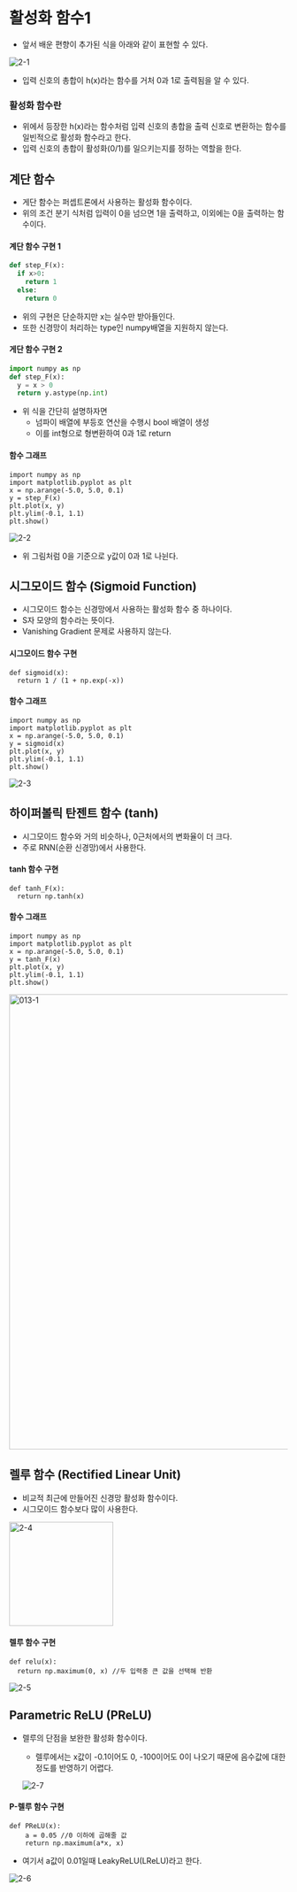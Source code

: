 # 활성화 함수1

- 앞서 배운 편향이 추가된 식을 아래와 같이 표현할 수 있다.

![2-1](https://user-images.githubusercontent.com/63298243/90618819-6f8a9880-e24b-11ea-9ce5-8a4a121022ad.jpeg)

- 입력 신호의 총합이 h(x)라는 함수를 거처 0과 1로 출력됨을 알 수 있다.

### 활성화 함수란
- 위에서 등장한 h(x)라는 함수처럼 입력 신호의 총합을 출력 신호로 변환하는 함수를 일빈적으로 활성화 함수라고 한다.
- 입력 신호의 총합이 활성화(0/1)를 일으키는지를 정하는 역할을 한다.

## 계단 함수
- 게단 함수는 퍼셉트론에서 사용하는 활성화 함수이다.
- 위의 조건 분기 식처럼 입력이 0을 넘으면 1을 출력하고, 이외에는 0을 출력하는 함수이다.

#### 계단 함수 구현 1
```Python
def step_F(x):
  if x>0:
    return 1
  else:
    return 0
```
- 위의 구현은 단순하지만 x는 실수만 받아들인다.
- 또한 신경망이 처리하는 type인 numpy배열을 지원하지 않는다.

#### 게단 함수 구현 2
```Python
import numpy as np
def step_F(x):
  y = x > 0
  return y.astype(np.int)
```
- 위 식을 간단히 설명하자면
  - 넘파이 배열에 부등호 연산을 수행시 bool 배열이 생성
  - 이를 int형으로 형변환하여 0과 1로 return


#### 함수 그래프
```Py
import numpy as np
import matplotlib.pyplot as plt
x = np.arange(-5.0, 5.0, 0.1)
y = step_F(x)
plt.plot(x, y)
plt.ylim(-0.1, 1.1)
plt.show()
```

![2-2](https://user-images.githubusercontent.com/63298243/90619242-f475b200-e24b-11ea-869e-803aa49a5df7.png)

- 위 그림처럼 0을 기준으로 y값이  0과 1로 나뉜다.

## 시그모이드 함수 (Sigmoid Function)
- 시그모이드 함수는 신경망에서 사용하는 활성화 함수 중 하나이다.
- S자 모양의 함수라는 뜻이다.
- Vanishing Gradient 문제로 사용하지 않는다.
#### 시그모이드 함수 구현
```Py
def sigmoid(x):
  return 1 / (1 + np.exp(-x))
```

#### 함수 그래프
```Py
import numpy as np
import matplotlib.pyplot as plt
x = np.arange(-5.0, 5.0, 0.1)
y = sigmoid(x)
plt.plot(x, y)
plt.ylim(-0.1, 1.1)
plt.show()
```

![2-3](https://user-images.githubusercontent.com/63298243/90748457-2ac73600-e30d-11ea-93c3-c96350ab2763.png)


## 하이퍼볼릭 탄젠트 함수 (tanh)
- 시그모이드 함수와 거의 비슷하나, 0근처에서의 변화율이 더 크다.
- 주로 RNN(순환 신경망)에서 사용한다.

#### tanh 함수 구현
```Py
def tanh_F(x):
  return np.tanh(x)
```

#### 함수 그래프
```Py
import numpy as np
import matplotlib.pyplot as plt
x = np.arange(-5.0, 5.0, 0.1)
y = tanh_F(x)
plt.plot(x, y)
plt.ylim(-0.1, 1.1)
plt.show()
```

<img width="823" alt="013-1" src="https://user-images.githubusercontent.com/63298243/105956842-bbbfeb80-60bb-11eb-9791-d00fa025436e.png">



## 렐루 함수 (Rectified Linear Unit)
- 비교적 최근에 만들어진 신경망 활성화 함수이다.
- 시그모이드 함수보다 많이 사용한다.

<img width="188" alt="2-4" src="https://user-images.githubusercontent.com/63298243/90751221-d02fd900-e310-11ea-81a0-35e16c3f6e7a.png">

#### 렐루 함수 구현
```Py
def relu(x):
  return np.maximum(0, x) //두 입력중 큰 값을 선택해 반환
```

![2-5](https://user-images.githubusercontent.com/63298243/90751230-d1f99c80-e310-11ea-8e71-8d9cd35b32e9.png)

## Parametric ReLU (PReLU)
- 렐루의 단점을 보완한 활성화 함수이다.
  - 렐루에서는 x값이 -0.1이어도 0, -100이어도 0이 나오기 때문에 음수값에 대한 정도를 반영하기 어렵다.

  ![2-7](https://user-images.githubusercontent.com/63298243/90752066-e5593780-e311-11ea-8ed5-0368f5c30638.png)

#### P-렐루 함수 구현
```Py
def PReLU(x):
    a = 0.05 //0 이하에 곱해줄 값
    return np.maximum(a*x, x)
```
- 여기서 a값이 0.01일때 LeakyReLU(LReLU)라고 한다.

![2-6](https://user-images.githubusercontent.com/63298243/90751237-d3c36000-e310-11ea-9965-59f175127c80.png)

